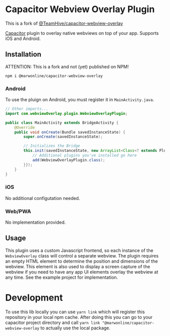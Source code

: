 # Capacitor Webview Overlay Plugin

This is a fork of [@TeamHive/capacitor-webview-overlay](https://github.com/TeamHive/capacitor-webview-overlay)

[Capacitor](https://capacitor.ionicframework.com/) plugin to overlay native webviews on top of your app. Supports iOS and Android.

## Installation

ATTENTION: This is a fork and not (yet) published on NPM! 

`npm i @marwonline/capacitor-webview-overlay`

### Android

To use the pluign on Android, you must register it in `MainActivity.java`.
```java
// Other imports...
import com.webviewOverlay.plugin.WebviewOverlayPlugin;

public class MainActivity extends BridgeActivity {
    @Override
    public void onCreate(Bundle savedInstanceState) {
        super.onCreate(savedInstanceState);

        // Initializes the Bridge
        this.init(savedInstanceState, new ArrayList<Class<? extends Plugin>>() {{
            // Additional plugins you've installed go here
            add(WebviewOverlayPlugin.class);
        }});
    }
}
```

### iOS

No additional configutation needed.

### Web/PWA

No implementation provided.

## Usage

This plugin uses a custom Javascript frontend, so each instance of the `WebviewOverlay` class will control a separate webview. The plugin requires an empty HTML element to determine the position and dimensions of the webview. This element is also used to display a screen capture of the webview if you need to have any app UI elements overlay the webview at any time. See the example project for implementation.


# Development

To use this lib locally you can use `yarn link` which will register this repository in your local npm cache. 
After doing this you can go to your capacitor project directory and call `yarn link "@marwonline/capacitor-webview-overlay`
to actually use the local package.